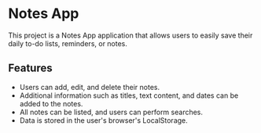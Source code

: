 # Notes App

This project is a Notes App application that allows users to easily save their daily to-do lists, reminders, or notes.

## Features
- Users can add, edit, and delete their notes.
- Additional information such as titles, text content, and dates can be added to the notes.
- All notes can be listed, and users can perform searches.
- Data is stored in the user's browser's LocalStorage.
